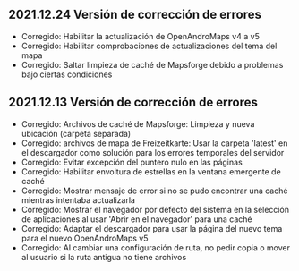 ## 2021.12.24 Versión de corrección de errores

- Corregido: Habilitar la actualización de OpenAndroMaps v4 a v5
- Corregido: Habilitar comprobaciones de actualizaciones del tema del mapa
- Corregido: Saltar limpieza de caché de Mapsforge debido a problemas bajo ciertas condiciones

## 2021.12.13 Versión de corrección de errores

- Corregido: Archivos de caché de Mapsforge: Limpieza y nueva ubicación (carpeta separada)
- Corregido: archivos de mapa de Freizeitkarte: Usar la carpeta 'latest' en el descargador como solución para los errores temporales del servidor
- Corregido: Evitar excepción del puntero nulo en las páginas
- Corregido: Habilitar envoltura de estrellas en la ventana emergente de caché
- Corregido: Mostrar mensaje de error si no se pudo encontrar una caché mientras intentaba actualizarla
- Corregido: Mostrar el navegador por defecto del sistema en la selección de aplicaciones al usar 'Abrir en el navegador' para una caché
- Corregido: Adaptar el descargador para usar la página del nuevo tema para el nuevo OpenAndroMaps v5
- Corregido: Al cambiar una configuración de ruta, no pedir copia o mover al usuario si la ruta antigua no tiene archivos
